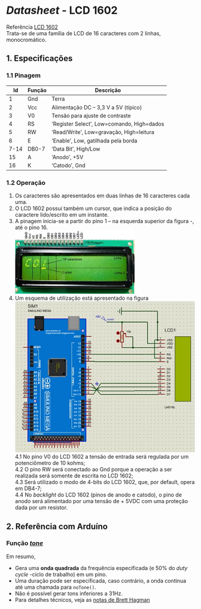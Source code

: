 # *Datasheet* - LCD 1602
Referência [LCD 1602](https://www.openhacks.com/uploadsproductos/eone-1602a1.pdf)  
Trata-se de uma família de LCD de 16 caracteres com 2 linhas, monocromático.  

## 1. Especificações

### 1.1 Pinagem

| Id | Função	| Descrição |
| - | - | - |
| 1 |	Gnd |	Terra |
| 2 |	Vcc |	Alimentação DC – 3,3 V a 5V (típico) |
| 3 |	V0 |	Tensão para ajuste de contraste |
| 4 |	RS |	‘Register Select’, Low=comando, High=dados |
| 5	| RW | ‘Read/Write’, Low=gravação, High=leitura |
| 6	| E |	‘Enable’, Low, gatilhada pela borda |
| 7-14 | DB0-7 | ‘Data Bit’, High/Low |
| 15 | A | ‘Anodo’, +5V |
| 16 | K |	‘Catodo’, Gnd |

### 1.2 Operação
1. Os caracteres são apresentados em duas linhas de 16 caracteres cada uma. 
2. O LCD 1602 possui também um cursor, que indica a posição do caractere lido/escrito em um instante. 
3. A pinagem inicia-se a partir do pino 1 – na esquerda superior da figura -, até o pino 16.  
![LCD 1602](/arduino/arduino_images/lcd1602.jpg)  
4. Um esquema de utilização está apresentado na figura  
![Circuito Arduino-LCD 1602](/arduino/arduino_images/arduinolcd1602.jpg)  
  4.1 No pino V0 do LCD 1602 a tensão de entrada será regulada por um potenciômetro de 10 kohms;  
  4.2 O pino RW será conectado ao Gnd porque a operação a ser realizada será somente de escrita no LCD 1602;  
  4.3 Será utilizado o modo de 4-bits do LCD 1602, que, por default, opera em DB4-7;  
  4.4 No *backlight* do LCD 1602 (pinos de anodo e catodo), o pino de anodo será alimentado por uma tensão de + 5VDC com uma proteção dada por um resistor.

## 2. Referência com Arduíno
### Função [*tone*](https://www.arduino.cc/reference/en/language/functions/advanced-io/tone/)  
Em resumo,  
- Gera uma **onda quadrada** da frequência especificada (e 50% do *duty cycle* -ciclo de trabalho) em um pino.  
- Uma duração pode ser especificada, caso contrário, a onda continua até uma chamada para `noTone()`.   
- Não é possível gerar tons inferiores a 31Hz. 
- Para detalhes técnicos, veja as [notas de Brett Hagman](https://github.com/bhagman/Tone#ugly-details)

